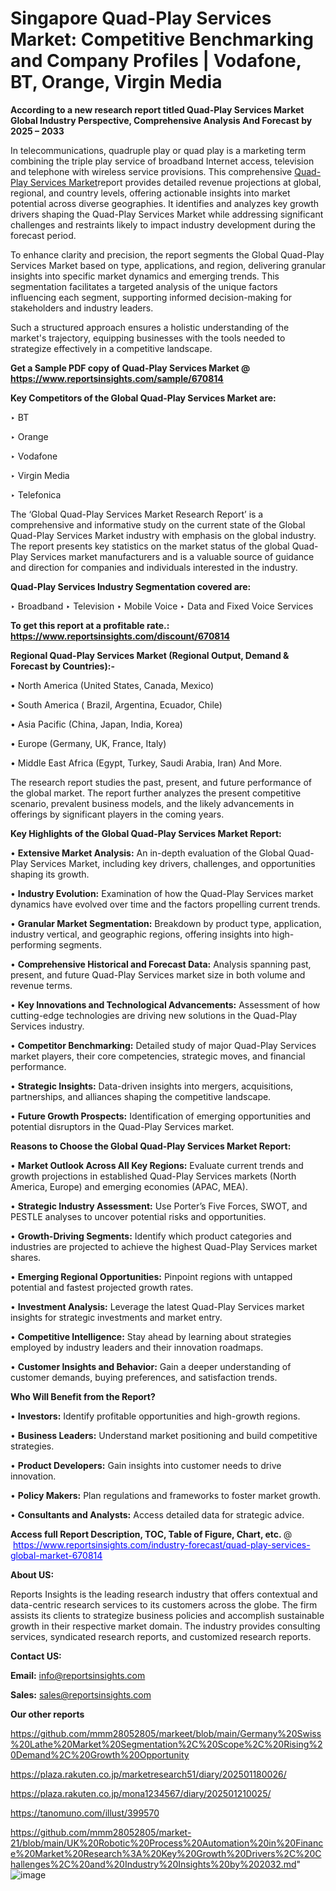 # Singapore Quad-Play Services Market: Competitive Benchmarking and Company Profiles | Vodafone, BT, Orange, Virgin Media

<strong>According to a new research report titled Quad-Play Services Market Global Industry Perspective, Comprehensive Analysis And Forecast by 2025 – 2033</strong>

In telecommunications, quadruple play or quad play is a marketing term combining the triple play service of broadband Internet access, television and telephone with wireless service provisions. This comprehensive <a href=https://www.reportsinsights.com/sample/670814>Quad-Play Services Market</a>report provides detailed revenue projections at global, regional, and country levels, offering actionable insights into market potential across diverse geographies. It identifies and analyzes key growth drivers shaping the Quad-Play Services Market while addressing significant challenges and restraints likely to impact industry development during the forecast period.

To enhance clarity and precision, the report segments the Global Quad-Play Services Market based on type, applications, and region, delivering granular insights into specific market dynamics and emerging trends. This segmentation facilitates a targeted analysis of the unique factors influencing each segment, supporting informed decision-making for stakeholders and industry leaders.

Such a structured approach ensures a holistic understanding of the market's trajectory, equipping businesses with the tools needed to strategize effectively in a competitive landscape.

<strong>Get a Sample PDF copy of Quad-Play Services Market </strong><strong>@<a href=https://www.reportsinsights.com/sample/670814 style=color:#0000ff;> https://www.reportsinsights.com/sample/670814</a></strong></font>

<strong>Key Competitors of the Global Quad-Play Services Market are:</strong>

‣ BT

‣ Orange

‣ Vodafone

‣ Virgin Media

‣ Telefonica

The ‘Global Quad-Play Services Market Research Report’ is a comprehensive and informative study on the current state of the Global Quad-Play Services Market industry with emphasis on the global industry. The report presents key statistics on the market status of the global Quad-Play Services market manufacturers and is a valuable source of guidance and direction for companies and individuals interested in the industry.

<strong>Quad-Play Services Industry Segmentation covered are:</strong>

‣ Broadband
‣ Television
‣ Mobile Voice
‣ Data and Fixed Voice Services

<strong>To get this report at a profitable rate.: <a href=https://www.reportsinsights.com/discount/670814 style=color:#0000ff;>https://www.reportsinsights.com/discount/670814</a></strong></font>

<strong>Regional Quad-Play Services Market (Regional Output, Demand &amp; Forecast by Countries):-</strong>

• North America (United States, Canada, Mexico)

• South America ( Brazil, Argentina, Ecuador, Chile)

• Asia Pacific (China, Japan, India, Korea)

• Europe (Germany, UK, France, Italy)

• Middle East Africa (Egypt, Turkey, Saudi Arabia, Iran) And More.

The research report studies the past, present, and future performance of the global market. The report further analyzes the present competitive scenario, prevalent business models, and the likely advancements in offerings by significant players in the coming years.

<strong>Key Highlights of the Global Quad-Play Services Market Report:</strong>

• <strong>Extensive Market Analysis:</strong> An in-depth evaluation of the Global Quad-Play Services Market, including key drivers, challenges, and opportunities shaping its growth.

• <strong>Industry Evolution:</strong> Examination of how the Quad-Play Services market dynamics have evolved over time and the factors propelling current trends.

• <strong>Granular Market Segmentation:</strong> Breakdown by product type, application, industry vertical, and geographic regions, offering insights into high-performing segments.

• <strong>Comprehensive Historical and Forecast Data:</strong> Analysis spanning past, present, and future Quad-Play Services market size in both volume and revenue terms.

• <strong>Key Innovations and Technological Advancements:</strong> Assessment of how cutting-edge technologies are driving new solutions in the Quad-Play Services industry.

• <strong>Competitor Benchmarking:</strong> Detailed study of major Quad-Play Services market players, their core competencies, strategic moves, and financial performance.

• <strong>Strategic Insights:</strong> Data-driven insights into mergers, acquisitions, partnerships, and alliances shaping the competitive landscape.

• <strong>Future Growth Prospects:</strong> Identification of emerging opportunities and potential disruptors in the Quad-Play Services market.

<strong>Reasons to Choose the Global Quad-Play Services Market Report:</strong>

• <strong>Market Outlook Across All Key Regions:</strong> Evaluate current trends and growth projections in established Quad-Play Services markets (North America, Europe) and emerging economies (APAC, MEA).

• <strong>Strategic Industry Assessment:</strong> Use Porter’s Five Forces, SWOT, and PESTLE analyses to uncover potential risks and opportunities.

• <strong>Growth-Driving Segments:</strong> Identify which product categories and industries are projected to achieve the highest Quad-Play Services market shares.

• <strong>Emerging Regional Opportunities:</strong> Pinpoint regions with untapped potential and fastest projected growth rates.

• <strong>Investment Analysis:</strong> Leverage the latest Quad-Play Services market insights for strategic investments and market entry.

• <strong>Competitive Intelligence:</strong> Stay ahead by learning about strategies employed by industry leaders and their innovation roadmaps.

• <strong>Customer Insights and Behavior:</strong> Gain a deeper understanding of customer demands, buying preferences, and satisfaction trends.

<strong>Who Will Benefit from the Report?</strong>

• <strong>Investors:</strong> Identify profitable opportunities and high-growth regions.

• <strong>Business Leaders:</strong> Understand market positioning and build competitive strategies.

• <strong>Product Developers:</strong> Gain insights into customer needs to drive innovation.

• <strong>Policy Makers:</strong> Plan regulations and frameworks to foster market growth.

• <strong>Consultants and Analysts:</strong> Access detailed data for strategic advice.
</ul>
<strong>Access full Report Description, TOC, Table of Figure, Chart, etc. </strong>@  <a href=https://www.reportsinsights.com/industry-forecast/quad-play-services-global-market-670814 style=color:#0000ff;>https://www.reportsinsights.com/industry-forecast/quad-play-services-global-market-670814</a></font>

<strong><strong>About US</strong>:</strong>

Reports Insights is the leading research industry that offers contextual and data-centric research services to its customers across the globe. The firm assists its clients to strategize business policies and accomplish sustainable growth in their respective market domain. The industry provides consulting services, syndicated research reports, and customized research reports.

<strong>Contact US:</strong>

<p class=""""><b>Email:</b> <a href=mailto:info@reportsinsights.com>info@reportsinsights.com</a></p>
<p class=""""><b>Sales:</b> <a href=mailto:sales@reportsinsights.com>sales@reportsinsights.com</a></p>

<strong>Our other reports</strong>

<a href=https://github.com/mmm28052805/markeet/blob/main/Germany%20Swiss%20Lathe%20Market%20Segmentation%2C%20Scope%2C%20Rising%20Demand%2C%20Growth%20Opportunity>https://github.com/mmm28052805/markeet/blob/main/Germany%20Swiss%20Lathe%20Market%20Segmentation%2C%20Scope%2C%20Rising%20Demand%2C%20Growth%20Opportunity</a>

<a href=https://plaza.rakuten.co.jp/marketresearch51/diary/202501180026/>https://plaza.rakuten.co.jp/marketresearch51/diary/202501180026/</a>

<a href=https://plaza.rakuten.co.jp/mona1234567/diary/202501210025/>https://plaza.rakuten.co.jp/mona1234567/diary/202501210025/</a>

<a href=https://tanomuno.com/illust/399570>https://tanomuno.com/illust/399570</a>

<a href=https://github.com/mmm28052805/market-21/blob/main/UK%20Robotic%20Process%20Automation%20in%20Finance%20Market%20Research%3A%20Key%20Growth%20Drivers%2C%20Challenges%2C%20and%20Industry%20Insights%20by%202032.md>https://github.com/mmm28052805/market-21/blob/main/UK%20Robotic%20Process%20Automation%20in%20Finance%20Market%20Research%3A%20Key%20Growth%20Drivers%2C%20Challenges%2C%20and%20Industry%20Insights%20by%202032.md</a>"
![image](https://github.com/user-attachments/assets/8ab7905c-7805-42c2-8d7b-7c93489b2343)
